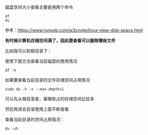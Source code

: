 磁盘空间大小查看主要是用两个命令

```
df
du
```

参考：https://www.runoob.com/w3cnote/linux-view-disk-space.html



 **有时候计算机存储空间满了，因此要查看可以删除哪些文件**

比如我可以到根目录下：

使用下面方法查看当前磁盘的使用情况

```
df -h
```

如果要查看当前目录的文件存储空间占用情况

```
sudo du -h -x --max-depth=1
```

可以先从根目录查，看哪些占的存储空间比较多

然后再进去目录使用上面不断查看

查看当前目录的空间占用情况：

```
du -sh
```

